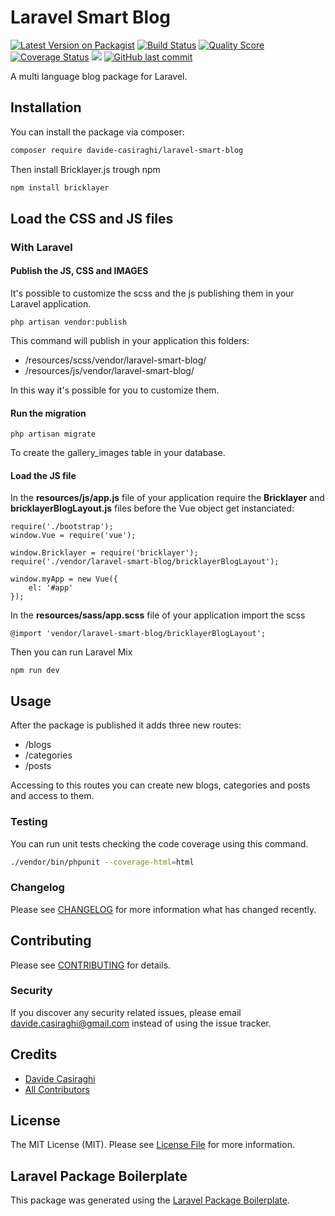 # Laravel Smart Blog

[![Latest Version on Packagist](https://img.shields.io/packagist/v/davide-casiraghi/laravel-smart-blog.svg?style=flat-square)](https://packagist.org/packages/davide-casiraghi/laravel-smart-blog)
[![Build Status](https://img.shields.io/travis/davide-casiraghi/laravel-smart-blog/master.svg?style=flat-square)](https://travis-ci.org/davide-casiraghi/laravel-smart-blog)
[![Quality Score](https://img.shields.io/scrutinizer/g/davide-casiraghi/laravel-smart-blog.svg?style=flat-square)](https://scrutinizer-ci.com/g/davide-casiraghi/laravel-smart-blog)
[![Coverage Status](https://scrutinizer-ci.com/g/davide-casiraghi/laravel-smart-blog/badges/coverage.png?b=master)](https://scrutinizer-ci.com/g/davide-casiraghi/laravel-smart-blog/)
<a href="https://codeclimate.com/github/davide-casiraghi/laravel-smart-blog/maintainability"><img src="https://api.codeclimate.com/v1/badges/ebfe603df3c163cee1f6/maintainability" /></a>
[![GitHub last commit](https://img.shields.io/github/last-commit/davide-casiraghi/laravel-smart-blog.svg)](https://github.com/davide-casiraghi/laravel-smart-blog) 


A multi language blog package for Laravel.

## Installation

You can install the package via composer:

```bash
composer require davide-casiraghi/laravel-smart-blog
```
Then install Bricklayer.js trough npm
```bash
npm install bricklayer  
```


## Load the CSS and JS files

### With Laravel

#### Publish the JS, CSS and IMAGES
It's possible to customize the scss and the js publishing them in your Laravel application.  

```php artisan vendor:publish```

This command will publish in your application this folders:
- /resources/scss/vendor/laravel-smart-blog/
- /resources/js/vendor/laravel-smart-blog/

In this way it's possible for you to customize them.


#### Run the migration

```php artisan migrate ```   

To create the gallery_images table in your database.

#### Load the JS file

In the **resources/js/app.js** file of your application require the **Bricklayer** and **bricklayerBlogLayout.js** files before the Vue object get instanciated:

```
require('./bootstrap');
window.Vue = require('vue');

window.Bricklayer = require('bricklayer');
require('./vendor/laravel-smart-blog/bricklayerBlogLayout');

window.myApp = new Vue({  
    el: '#app'
});
```

In the **resources/sass/app.scss** file of your application import the scss
```
@import 'vendor/laravel-smart-blog/bricklayerBlogLayout';
```

Then you can run Laravel Mix
```
npm run dev
```

## Usage
After the package is published it adds three new routes:
- /blogs
- /categories
- /posts

Accessing to this routes you can create new blogs, categories and posts and access to them.

### Testing

You can run unit tests checking the code coverage using this command.

``` bash
./vendor/bin/phpunit --coverage-html=html 
```

### Changelog

Please see [CHANGELOG](CHANGELOG.md) for more information what has changed recently.

## Contributing

Please see [CONTRIBUTING](CONTRIBUTING.md) for details.

### Security

If you discover any security related issues, please email davide.casiraghi@gmail.com instead of using the issue tracker.

## Credits

- [Davide Casiraghi](https://github.com/davide-casiraghi)
- [All Contributors](../../contributors)

## License

The MIT License (MIT). Please see [License File](LICENSE.md) for more information.

## Laravel Package Boilerplate

This package was generated using the [Laravel Package Boilerplate](https://laravelpackageboilerplate.com).
